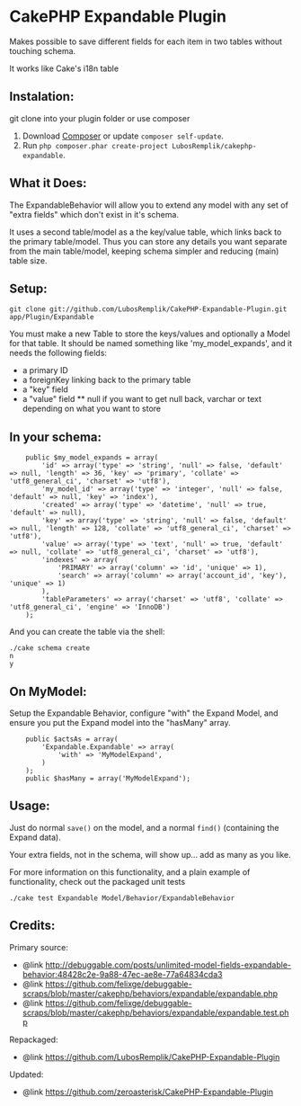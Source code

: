 CakePHP Expandable Plugin
================================
Makes possible to save different fields for each item
in two tables without touching schema.

It works like Cake's i18n table

Instalation:
-------------------------------
git clone into your plugin folder or use composer

1. Download [Composer](http://getcomposer.org/doc/00-intro.md) or update `composer self-update`.
2. Run `php composer.phar create-project LubosRemplik/cakephp-expandable`.

What it Does:
-------------------------------
The ExpandableBehavior will allow you to extend any model with any set of "extra fields" which don't exist in it's schema.

It uses a second table/model as a the key/value table, which links back to
the primary table/model.  Thus you can store any details you want separate
from the main table/model, keeping schema simpler and reducing (main) table size.

Setup:
-------------------------------

```
git clone git://github.com/LubosRemplik/CakePHP-Expandable-Plugin.git app/Plugin/Expandable
```

You must make a new Table to store the keys/values and optionally a Model for that table.
It should be named something like 'my_model_expands', and it needs the
following fields:

* a primary ID
* a foreignKey linking back to the primary table
* a "key" field
* a "value" field
** null if you want to get null back, varchar or text depending on what you want to store

In your schema:
-------------------------------

```
	public $my_model_expands = array(
		'id' => array('type' => 'string', 'null' => false, 'default' => null, 'length' => 36, 'key' => 'primary', 'collate' => 'utf8_general_ci', 'charset' => 'utf8'),
		'my_model_id' => array('type' => 'integer', 'null' => false, 'default' => null, 'key' => 'index'),
		'created' => array('type' => 'datetime', 'null' => true, 'default' => null),
		'key' => array('type' => 'string', 'null' => false, 'default' => null, 'length' => 128, 'collate' => 'utf8_general_ci', 'charset' => 'utf8'),
		'value' => array('type' => 'text', 'null' => true, 'default' => null, 'collate' => 'utf8_general_ci', 'charset' => 'utf8'),
		'indexes' => array(
			'PRIMARY' => array('column' => 'id', 'unique' => 1),
			'search' => array('column' => array('account_id', 'key'), 'unique' => 1)
		),
		'tableParameters' => array('charset' => 'utf8', 'collate' => 'utf8_general_ci', 'engine' => 'InnoDB')
	);
```

And you can create the table via the shell:

```
./cake schema create
n
y
```

On MyModel:
-------------------------------

Setup the Expandable Behavior, configure "with" the Expand Model, and ensure
you put the Expand model into the "hasMany" array.

```
	public $actsAs = array(
		'Expandable.Expandable' => array(
			'with' => 'MyModelExpand',
		)
	);
	public $hasMany = array('MyModelExpand');
```

Usage:
-------------------------------

Just do normal `save()` on the model, and a normal `find()` (containing the
Expand data).

Your extra fields, not in the schema, will show up... add as many as you like.

For more information on this functionality, and a plain example of
functionality, check out the packaged unit tests

```
./cake test Expandable Model/Behavior/ExpandableBehavior
```

Credits:
-------------------------------

Primary source:

* @link http://debuggable.com/posts/unlimited-model-fields-expandable-behavior:48428c2e-9a88-47ec-ae8e-77a64834cda3
* @link https://github.com/felixge/debuggable-scraps/blob/master/cakephp/behaviors/expandable/expandable.php
* @link https://github.com/felixge/debuggable-scraps/blob/master/cakephp/behaviors/expandable/expandable.test.php

Repackaged:

* @link https://github.com/LubosRemplik/CakePHP-Expandable-Plugin

Updated:

* @link https://github.com/zeroasterisk/CakePHP-Expandable-Plugin

